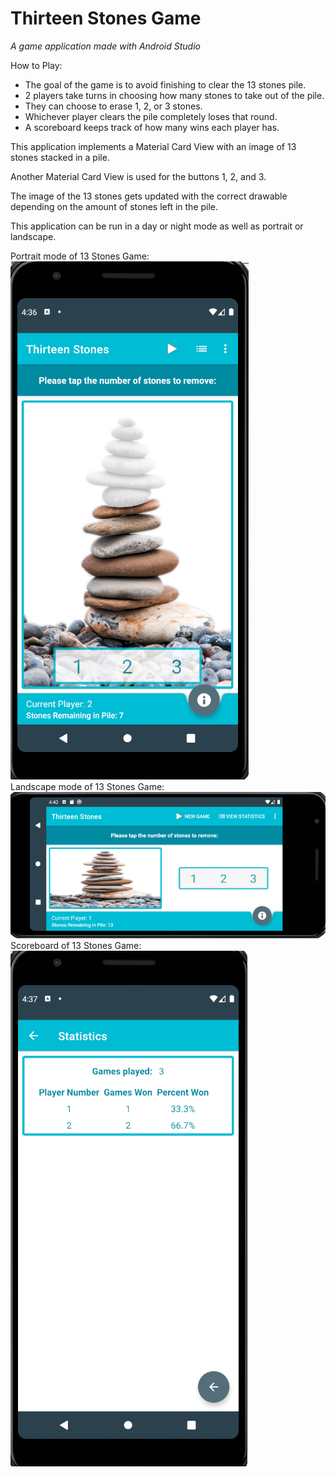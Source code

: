 # Thirteen Stones Game
*A game application made with Android Studio*  

How to Play:  
* The goal of the game is to avoid finishing to clear the 13 stones pile.
* 2 players take turns in choosing how many stones to take out of the pile. 
* They can choose to erase 1, 2, or 3 stones. 
* Whichever player clears the pile completely loses that round.
* A scoreboard keeps track of how many wins each player has.


This application implements a Material Card View with an image of 13 stones stacked in a pile. 

Another Material Card View is used for the buttons 1, 2, and 3.  

The image of the 13 stones gets updated with the correct drawable depending on the amount of stones left in the pile.

This application can be run in a day or night mode as well as portrait or landscape.

Portrait mode of 13 Stones Game:  
![Alt](https://github.com/dnagelCS/Thirteen_Stones/blob/master/Mod7_13stonesPortrait.png "Portrait mode of 13 Stones Game")  
Landscape mode of 13 Stones Game:  
![Alt](https://github.com/dnagelCS/Thirteen_Stones/blob/master/Mod7_landscape.png "Landscape mode of 13 Stones Game")  
Scoreboard of 13 Stones Game:  
![Alt](https://github.com/dnagelCS/Thirteen_Stones/blob/master/Mod7_13stonesStatistics.png "Scoreboard of 13 Stones Game")

